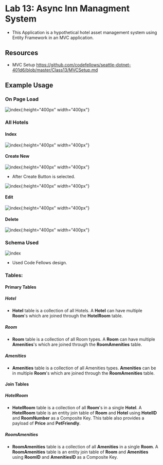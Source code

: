 
# Lab 13: Async Inn Managment System

- This Application is a hypothetical hotel asset management system using Entity Framework in an MVC application.
   
## Resources
- MVC Setup https://github.com/codefellows/seattle-dotnet-401d6/blob/master/Class13/MVCSetup.md

## Example Usage
### On Page Load

![index](assets/home.PNG){:height="400px" width="400px"}    

### All Hotels

#### Index

![index](assets/allHotels.PNG){:height="400px" width="400px"}

#### Create New

![index](assets/allHotelsCreate.PNG){:height="400px" width="400px"} 

- After Create Button is selected.

![index](assets/allHotelsCreateSubmit.PNG){:height="400px" width="400px"}

#### Edit

![index](assets/allHotelsEdit.PNG){:height="400px" width="400px"} 

#### Delete

![index](assets/allHotelsDelete.PNG){:height="400px" width="400px"}

### Schema Used
![index](assets/schemaasyncinn.PNG)
- Used Code Fellows design.

### Tables:

#### Primary Tables
##### Hotel
- **Hotel** table is a collection of all Hotels. A **Hotel** can have multiple **Room**'s which are joined through the **HotelRoom** table.

##### Room
- **Room** table is a collection of all Room types. A **Room** can have multiple **Amenities**'s which are joined through the **RoomAmenities** table.

##### Amenities
- **Amenities** table is a collection of all Amenities types. **Amenities** can be in multiple **Room**'s which are joined through the **RoomAmenities** table.

#### Join Tables

##### HotelRoom
- **HotelRoom** table is a collection of all **Room**'s in a single **Hotel**. A **HotelRoom** table is an entity join table of **Room** and **Hotel** using **HotelID** and **RoomNumber** as a Composite Key. This table also provides a payload of **Price** and **PetFriendly**.

##### RoomAmenities
- **RoomAmenities** table is a collection of all **Amenities** in a single **Room**. A **RoomAmenities** table is an entity join table of **Room** and **Amenities** using **RoomID** and **AmenitiesID** as a Composite Key.



